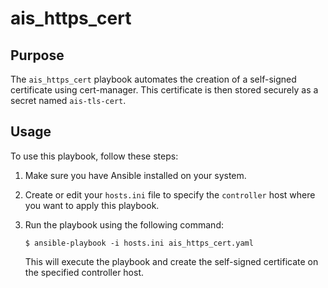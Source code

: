 # ais_https_cert

## Purpose

The `ais_https_cert` playbook automates the creation of a self-signed certificate using cert-manager. This certificate is then stored securely as a secret named `ais-tls-cert`.

## Usage

To use this playbook, follow these steps:

1. Make sure you have Ansible installed on your system.

2. Create or edit your `hosts.ini` file to specify the `controller` host where you want to apply this playbook.

3. Run the playbook using the following command:

   ```console
   $ ansible-playbook -i hosts.ini ais_https_cert.yaml
   ```

   This will execute the playbook and create the self-signed certificate on the specified controller host.
